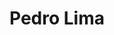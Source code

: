 ---
title: Pedro Lima
description: My interest in electric transportation is mostly political. I’m tired of coups and wars for oil. My expectation is that the adoption of electric transportation will be a factor for peace and democracy all over the world.
socials:
  - name: paypal
    id: lituatui
  #- name: kofi
  #  id: LITUATUI
  #- name: buymeacoffee
  #  id: LITUATUI
  - name: githubsponsors
    id: sponsors/LITUATUI
  - name: github
    id : LITUATUI
  - name: x
    id: PushEVs
  - name: facebook
    id: PushEVs
  - name: telegram
    id: PushEVs
  - name: amazon
    id: https://amzn.to/3wcMjad
  - name: website
    id: https://pushevs.com
  - name: email
    id: pedrolima@pushevs.com
images:
  - "/avatars/pedrolima.avif"
---